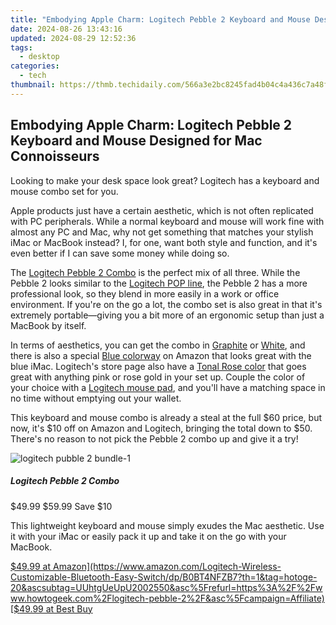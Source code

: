 ```yaml
---
title: "Embodying Apple Charm: Logitech Pebble 2 Keyboard and Mouse Designed for Mac Connoisseurs"
date: 2024-08-26 13:43:16
updated: 2024-08-29 12:52:36
tags:
  - desktop
categories:
  - tech
thumbnail: https://thmb.techidaily.com/566a3e2bc8245fad4b04c4a436c7a48f60131ea01bc5aa8ad2d1b0ae91dc6763.jpg
---
```


## Embodying Apple Charm: Logitech Pebble 2 Keyboard and Mouse Designed for Mac Connoisseurs

Looking to make your desk space look great? Logitech has a keyboard and mouse combo set for you.

 Apple products just have a certain aesthetic, which is not often replicated with PC peripherals. While a normal keyboard and mouse will work fine with almost any PC and Mac, why not get something that matches your stylish iMac or MacBook instead? I, for one, want both style and function, and it's even better if I can save some money while doing so.

 The [Logitech Pebble 2 Combo](https://www.amazon.com/Logitech-Wireless-Customizable-Bluetooth-Easy-Switch/dp/B0BT4NFZB7?th=1&tag=hotoge-20&ascsubtag=UUhtgUeUpU2002550&asc%5Frefurl=https%3A%2F%2Fwww.howtogeek.com%2Flogitech-pebble-2%2F&asc%5Fcampaign=Affiliate) is the perfect mix of all three. While the Pebble 2 looks similar to the [Logitech POP line](https://www.amazon.com/Logitech-Mechanical-Customizable-Connectivity-Multi-Device/dp/B09KGW7CNN?tag=hotoge-20&ascsubtag=UUhtgUeUpU2002550&asc%5Frefurl=https%3A%2F%2Fwww.howtogeek.com%2Flogitech-pebble-2%2F&asc%5Fcampaign=Affiliate), the Pebble 2 has a more professional look, so they blend in more easily in a work or office environment. If you're on the go a lot, the combo set is also great in that it's extremely portable—giving you a bit more of an ergonomic setup than just a MacBook by itself.

 In terms of aesthetics, you can get the combo in [Graphite](https://www.amazon.com/Logitech-Wireless-Customizable-Bluetooth-Easy-Switch/dp/B0BT4DNHS5?th=1&tag=hotoge-20&ascsubtag=UUhtgUeUpU2002550&asc%5Frefurl=https%3A%2F%2Fwww.howtogeek.com%2Flogitech-pebble-2%2F&asc%5Fcampaign=Affiliate) or [White](https://www.amazon.com/Logitech-Wireless-Customizable-Bluetooth-Easy-Switch/dp/B0BT4J2KMR?th=1&tag=hotoge-20&ascsubtag=UUhtgUeUpU2002550&asc%5Frefurl=https%3A%2F%2Fwww.howtogeek.com%2Flogitech-pebble-2%2F&asc%5Fcampaign=Affiliate), and there is also a special [Blue colorway](https://www.amazon.com/Logitech-Wireless-Customizable-Bluetooth-Easy-Switch/dp/B0BT4NFZB7?th=1&tag=hotoge-20&ascsubtag=UUhtgUeUpU2002550&asc%5Frefurl=https%3A%2F%2Fwww.howtogeek.com%2Flogitech-pebble-2%2F&asc%5Fcampaign=Affiliate) on Amazon that looks great with the blue iMac. Logitech's store page also have a [Tonal Rose color](https://www.logitech.com/en-us/products/combos/pebble-2-keyboard-mouse-combo.920-012199.html) that goes great with anything pink or rose gold in your set up. Couple the color of your choice with a [Logitech mouse pad](https://amazon.com/dp/B09DV56338?tag=hotoge-20&ascsubtag=UUhtgUeUpU2002550&asc%5Frefurl=https%3A%2F%2Fwww.howtogeek.com%2Flogitech-pebble-2%2F&asc%5Fcampaign=Affiliate), and you'll have a matching space in no time without emptying out your wallet.

 This keyboard and mouse combo is already a steal at the full $60 price, but now, it's $10 off on Amazon and Logitech, bringing the total down to $50\. There's no reason to not pick the Pebble 2 combo up and give it a try!

![logitech pubble 2 bundle-1](https://static1.howtogeekimages.com/wordpress/wp-content/uploads/2024/04/logitech-pubble-2-bundle-1.png) 

#####  Logitech Pebble 2 Combo

$49.99 $59.99 Save $10 

This lightweight keyboard and mouse simply exudes the Mac aesthetic. Use it with your iMac or easily pack it up and take it on the go with your MacBook.

[$49.99 at Amazon](https://www.amazon.com/Logitech-Wireless-Customizable-Bluetooth-Easy-Switch/dp/B0BT4NFZB7?th=1&tag=hotoge-20&ascsubtag=UUhtgUeUpU2002550&asc%5Frefurl=https%3A%2F%2Fwww.howtogeek.com%2Flogitech-pebble-2%2F&asc%5Fcampaign=Affiliate) [$49.99 at Best Buy](https://shop-links.co/link/?exclusive=1&publisher_slug=itechdaily19598&url=https%3A%2F%2Fwww.bestbuy.com%2Fsite%2Flogitech-pebble-2-combo-compact-wireless-scissor-keyboard-and-mouse-bundle-for-windows-macos-ipados-chrome-graphite%2F6554350.p%3FskuId%3D6554350)

<ins class="adsbygoogle"
     style="display:block"
     data-ad-format="autorelaxed"
     data-ad-client="ca-pub-7571918770474297"
     data-ad-slot="1223367746"></ins>



<ins class="adsbygoogle"
     style="display:block"
     data-ad-client="ca-pub-7571918770474297"
     data-ad-slot="8358498916"
     data-ad-format="auto"
     data-full-width-responsive="true"></ins>
